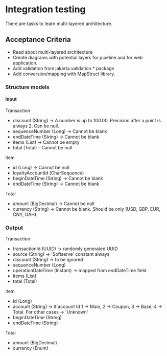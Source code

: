 # Integration testing
There are tasks to learn multi-layered architecture.

## Acceptance Criteria

 - Read about multi-layered architecture
 - Create diagrams with potential layers for pipeline and for web application. 
 - Add validation from jakarta.validation.* package
 - Add conversion/mapping with MapStruct library.

### Structure models

#### Input

Transaction

- discount (String) -> A number is up to 100.00. Precision after a point is always 2. Can be null.
- sequenceNumber (Long) -> Cannot be blank
- endDateTime (String) -> Cannot be blank
- items (List<Item>) -> Cannot be empty
- total (Total) - Cannot be null

Item

- id (Long) -> Cannot be null
- loyaltyAccountId (CharSequence)
- beginDateTime (String) -> Cannot be blank
- endDateTime (String) -> Cannot be blank

Total

- amount (BigDecimal) -> Cannot be null
- currency (String) -> Cannot be blank. Should be only (USD, GBP, EUR, CNY, UAH).


### Output

Transaction

- transactionId (UUID) -> randomly generated UUID
- source (String) -> 'Softserve' constant always
- discount (String) -> to be ignored
- sequenceNumber (Long)
- operationDateTime (Instant) -> mapped from endDateTime field
- items (List<Item>)
- total (Total)

Item

- id (Long)
- account (String) -> if account Id 1 -> Main, 2 -> Coupon, 3 -> Base, 4 -> Total. For other cases -> 'Unknown'
- beginDateTime (String)
- endDateTime (String)

Total

- amount (BigDecimal)
- currency (Enum)

